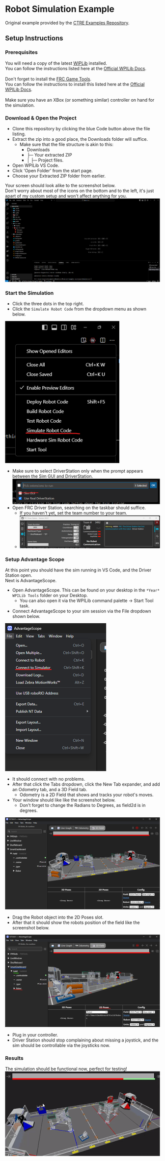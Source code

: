 # Robot Simulation Example
Original example provided by the [CTRE Examples Repository](https://github.com/CrossTheRoadElec/Phoenix6-Examples/tree/main).
## Setup Instructions
### Prerequisites
You will need a copy of the latest [WIPLib](https://github.com/wpilibsuite/allwpilib/releases/latest) installed.\
You can follow the instructions listed here at the [Official WPILib Docs](https://docs.wpilib.org/en/stable/docs/zero-to-robot/step-2/wpilib-setup.html).\
\
Don't forget to install the [FRC Game Tools](https://www.ni.com/en/support/downloads/drivers/download.frc-game-tools.html#500107).\
You can follow the instructions to install this listed here at the [Official WPILib Docs](https://docs.wpilib.org/en/stable/docs/zero-to-robot/step-2/frc-game-tools.html).\
\
Make sure you have an XBox (or something similar) controller on hand for the simulation.
### Download & Open the Project
- Clone this repository by clicking the blue Code button above the file listing.
- Extract the zip into a good place, the Downloads folder will suffice.
  - Make sure that the file structure is akin to this:
    - Downloads
    - ├─ Your extracted ZIP
    - │  ├─ Project files.
- Open WPILib VS Code.
- Click 'Open Folder' from the start page.
- Choose your Extracted ZIP folder from earlier.
<!-- -->
Your screen should look alike to the screenshot below.\
Don't worry about most of the icons on the bottom and to the left, it's just apart of my custom setup and won't affect anything for you.\
![Open Project](/docs/img/OpenProject.png)
### Start the Simulation
- Click the three dots in the top right.
- Click the ```Simulate Robot Code``` from the dropdown menu as shown below.
<!-- -->
![Open Dropdown Menu](/docs/img/OpenMenu1.png)
- Make sure to select DriverStation only when the prompt appears between the Sim GUI and DriverStation.\
![Sim Option Palette](docs/img/Sim-Option-Palette.png)
- Open FRC Driver Station, searching on the taskbar should suffice.
  - If you haven't yet, set the team number to your team.
  - ![Team Number Settings - Driver Station](docs/img/DriverStation-TeamSettings.png)
### Setup Advantage Scope
At this point you should have the sim running in VS Code, and the Driver Station open.\
Next is AdvantageScope.
<!---->
- Open AdvantageScope. This can be found on your desktop in the ```*Year* WPILib Tools``` folder on your Desktop.
  - You can also open it via the WPILib command palette -> Start Tool task.
- Connect AdvantageScope to your sim session via the File dropdown shown below.
<!--Good job making it this far if it's your first time. This seems like a lot but you'll get used to it!-->
![AdvantageScope File Dropdown](docs/img/AdvScope-Sim-Conect.png)
- It should connect with no problems.
- After that click the Tabs dropdown, click the New Tab expander, and add an Odometry tab, and a 3D Field tab.
  - Odometry is a 2D Field that shows and tracks your robot's moves.
- Your window should like like the screenshot below.
  - Don't forget to change the Radians to Degrees, as field2d is in degrees.
<!---->
![Advantage Scope Progress](docs/img/AdvScope-Progress1.png)
- Drag the Robot object into the 2D Poses slot.
- After that it should show the robots position of the field like the screenshot below.
<!---->
![Advantage Scope Progress 2](docs/img/AdvScope-Progress2.png)
- Plug in your controller.
- Driver Station should stop complaining about missing a joystick, and the sim should be controllable via the joysticks now.
### Results
The simulation should be functional now, perfect for testing!\
![Sim Clip](docs/img/robo-sim-clip.gif)